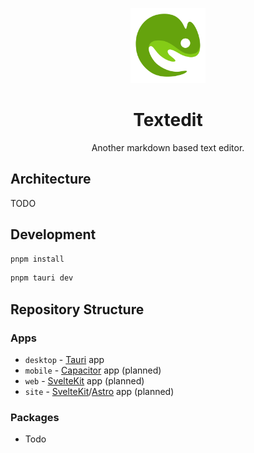 <p align="center">
  <img width="120" height="120" src="apps/desktop/src/lib/assets/icon.png" alt="Logo">
</p>

<h1 align="center"><b>Textedit</b></h1>

<p align="center">Another markdown based text editor.</p>

## Architecture

TODO

## Development

```bash
pnpm install
```

```bash
pnpm tauri dev
```

## Repository Structure

### Apps

- `desktop` - [Tauri](https://tauri.app/) app
- `mobile` - [Capacitor](https://capacitorjs.com/) app (planned)
- `web` - [SvelteKit](https://kit.svelte.dev/) app (planned)
- `site` - [SvelteKit](https://kit.svelte.dev/)/[Astro](https://astro.build/) app (planned)

### Packages

- Todo
